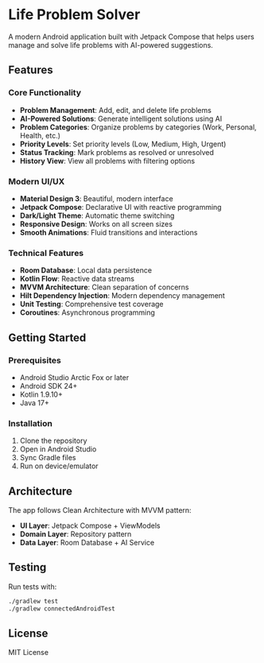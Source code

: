 # Life Problem Solver

A modern Android application built with Jetpack Compose that helps users manage and solve life problems with AI-powered suggestions.

## Features

### Core Functionality
- **Problem Management**: Add, edit, and delete life problems
- **AI-Powered Solutions**: Generate intelligent solutions using AI
- **Problem Categories**: Organize problems by categories (Work, Personal, Health, etc.)
- **Priority Levels**: Set priority levels (Low, Medium, High, Urgent)
- **Status Tracking**: Mark problems as resolved or unresolved
- **History View**: View all problems with filtering options

### Modern UI/UX
- **Material Design 3**: Beautiful, modern interface
- **Jetpack Compose**: Declarative UI with reactive programming
- **Dark/Light Theme**: Automatic theme switching
- **Responsive Design**: Works on all screen sizes
- **Smooth Animations**: Fluid transitions and interactions

### Technical Features
- **Room Database**: Local data persistence
- **Kotlin Flow**: Reactive data streams
- **MVVM Architecture**: Clean separation of concerns
- **Hilt Dependency Injection**: Modern dependency management
- **Unit Testing**: Comprehensive test coverage
- **Coroutines**: Asynchronous programming

## Getting Started

### Prerequisites
- Android Studio Arctic Fox or later
- Android SDK 24+
- Kotlin 1.9.10+
- Java 17+

### Installation
1. Clone the repository
2. Open in Android Studio
3. Sync Gradle files
4. Run on device/emulator

## Architecture

The app follows Clean Architecture with MVVM pattern:
- **UI Layer**: Jetpack Compose + ViewModels
- **Domain Layer**: Repository pattern
- **Data Layer**: Room Database + AI Service

## Testing

Run tests with:
```bash
./gradlew test
./gradlew connectedAndroidTest
```

## License

MIT License 